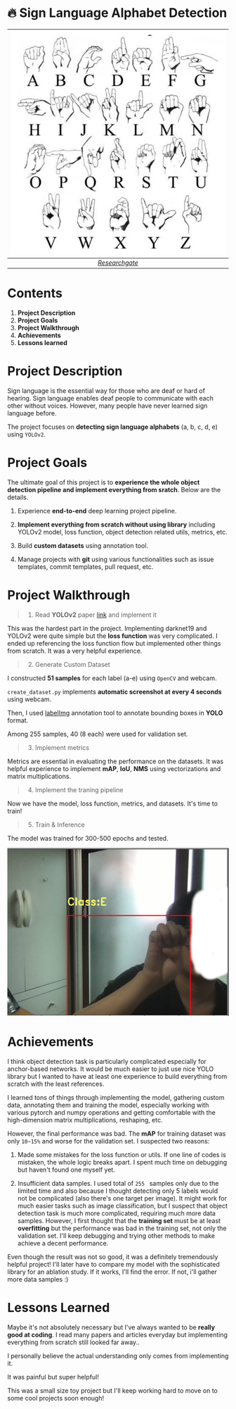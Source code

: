 # 🔥 Sign Language Alphabet Detection

| ![cutmix](./images/ASL.png) | 
|:--:| 
| *[Researchgate](https://www.researchgate.net/figure/American-Sign-Language-alphabet_fig1_340721626)* |

# Contents

1. **Project Description**
2. **Project Goals**
3. **Project Walkthrough**
3. **Achievements**
4. **Lessons learned**

# Project Description

Sign language is the essential way for those who are deaf or hard of hearing. Sign language enables deaf people to communicate with each other without voices. However, many people have never learned sign language before.

The project focuses on **detecting sign language alphabets** (a, b, c, d, e) using `YOLOv2`.

# Project Goals

The ultimate goal of this project is to **experience the whole object detection pipeline and implement everything from sratch**. Below are the details.

1. Experience **end-to-end** deep learning project pipeline.

2. **Implement everything from scratch without using library** including YOLOv2 model, loss function, object detection related utils, metrics, etc.

3. Build **custom datasets** using annotation tool.

4. Manage projects with **git** using various functionalities such as issue templates, commit templates, pull request, etc.

# Project Walkthrough

> 1. Read **YOLOv2** paper [link](https://arxiv.org/abs/1612.08242) and implement it

This was the hardest part in the project. Implementing darknet19 and YOLOv2 were quite simple but the **loss function** was very complicated. I ended up referencing the loss function flow but implemented other things from scratch. It was a very helpful experience.
    
    
> 2. Generate Custom Dataset

I constructed **51 samples** for each label (a-e) using `OpenCV` and webcam.

`create_dataset.py` implements **automatic screenshot at every 4 seconds** using webcam.

Then, I used [labelImg](https://github.com/tzutalin/labelImg#:~:text=LabelImg%20is%20a%20graphical%20image%20annotation%20tool.,the%20format%20used%20by%20ImageNet.) annotation tool to annotate bounding boxes in **YOLO** format.

Among 255 samples, 40 (8 each) were used for validation set. 

> 3. Implement metrics

Metrics are essential in evaluating the performance on the datasets. It was helpful experience to implement **mAP**, **IoU**, **NMS** using vectorizations and matrix multiplications.

> 4. Implement the traning pipeline

Now we have the model, loss function, metrics, and datasets. It's time to train!

> 5. Train & Inference

The model was trained for 300-500 epochs and tested.

![Inference Result](./images/image1.png)

# Achievements

I think object detection task is particularly complicated especially for anchor-based networks. It would be much easier to just use nice YOLO library but I wanted to have at least one experience to build everything from scratch with the least references.

I learned tons of things through implementing the model, gathering custom data, annotating them and training the model, especially working with various pytorch and numpy operations and getting comfortable with the high-dimension matrix multiplications, reshaping, etc.

However, the final performance was bad. The **mAP** for training dataset was only `10~15%` and worse for the validation set. I suspected two reasons:

1. Made some mistakes for the loss function or utils. If one line of codes is mistaken, the whole logic breaks apart. I spent much time on debugging but haven't found one myself yet.

2. Insufficient data samples. I used total of `255 ` samples only due to the limited time and also because I thought detecting only 5 labels would not be complicated (also there's one target per image). It might work for much easier tasks such as image classification, but I suspect that object detection task is much more complicated, requiring much more data samples. However, I first thought that the **training set** must be at least **overfitting** but the performance was bad in the training set, not only the validation set. I'll keep debugging and trying other methods to make achieve a decent performance.

Even though the result was not so good, it was a definitely tremendously helpful project! I'll later have to compare my model with the sophisticated library for an ablation study. If it works, I'll find the error. If not, i'll gather more data samples :)

# Lessons Learned

Maybe it's not absolutely necessary but I've always wanted to be **really good at coding**. I read many papers and articles everyday but implementing everything from scratch still looked far away..

I personally believe the actual understanding only comes from implementing it. 

It was painful but super helpful!

This was a small size toy project but I'll keep working hard to move on to some cool projects soon enough!




